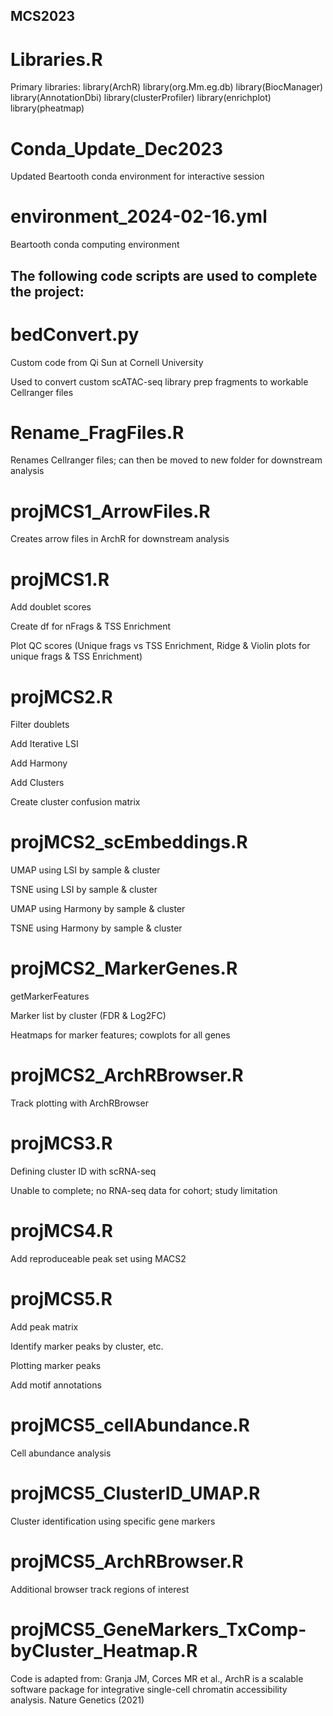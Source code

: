 ## MCS2023


# Libraries.R
Primary libraries:
library(ArchR)
library(org.Mm.eg.db)
library(BiocManager)
library(AnnotationDbi)
library(clusterProfiler)
library(enrichplot)
library(pheatmap)

# Conda_Update_Dec2023
Updated Beartooth conda environment for interactive session

# environment_2024-02-16.yml
Beartooth conda computing environment



## The following code scripts are used to complete the project:


# bedConvert.py

Custom code from Qi Sun at Cornell University

Used to convert custom scATAC-seq library prep fragments to workable Cellranger files


# Rename_FragFiles.R

Renames Cellranger files; can then be moved to new folder for downstream analysis


# projMCS1_ArrowFiles.R

Creates arrow files in ArchR for downstream analysis


# projMCS1.R

Add doublet scores

Create df for nFrags & TSS Enrichment

Plot QC scores (Unique frags vs TSS Enrichment, Ridge & Violin plots for unique frags & TSS Enrichment)


# projMCS2.R

Filter doublets

Add Iterative LSI

Add Harmony

Add Clusters

Create cluster confusion matrix



# projMCS2_scEmbeddings.R

UMAP using LSI by sample & cluster

TSNE using LSI by sample & cluster

UMAP using Harmony by sample & cluster

TSNE using Harmony by sample & cluster


# projMCS2_MarkerGenes.R

getMarkerFeatures

Marker list by cluster (FDR & Log2FC)

Heatmaps for marker features; cowplots for all genes


# projMCS2_ArchRBrowser.R

Track plotting with ArchRBrowser


# projMCS3.R

Defining cluster ID with scRNA-seq 

Unable to complete; no RNA-seq data for cohort; study limitation


# projMCS4.R

Add reproduceable peak set using MACS2


# projMCS5.R

Add peak matrix

Identify marker peaks by cluster, etc.

Plotting marker peaks

Add motif annotations


# projMCS5_cellAbundance.R

Cell abundance analysis


# projMCS5_ClusterID_UMAP.R

Cluster identification using specific gene markers


# projMCS5_ArchRBrowser.R

Additional browser track regions of interest


# projMCS5_GeneMarkers_TxComp-byCluster_Heatmap.R








Code is adapted from: Granja JM, Corces MR et al., ArchR is a scalable software package for integrative single-cell chromatin accessibility analysis. Nature Genetics (2021)
